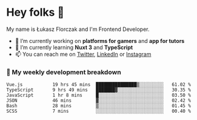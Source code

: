 # Hey folks 👋

My name is Łukasz Florczak and I'm Frontend Developer. 

- 🔭 I’m currently working on **platforms for gamers** and **app for tutors**
- 🌱 I’m currently learning **Nuxt 3** and **TypeScript**
- 📫 You can reach me on [Twitter](https://twitter.com/lukaszflorczak), [LinkedIn](https://pl.linkedin.com/in/lukasz-florczak) or [Instagram](https://instagram.com/lukaszflorczak)


### 🧮 My weekly development breakdown

<!--START_SECTION:waka-->

```text
Vue.js           19 hrs 45 mins  ███████████████▒░░░░░░░░░   61.02 %
TypeScript       9 hrs 49 mins   ███████▓░░░░░░░░░░░░░░░░░   30.35 %
JavaScript       1 hr 8 mins     █░░░░░░░░░░░░░░░░░░░░░░░░   03.50 %
JSON             46 mins         ▓░░░░░░░░░░░░░░░░░░░░░░░░   02.42 %
Bash             28 mins         ▒░░░░░░░░░░░░░░░░░░░░░░░░   01.45 %
SCSS             7 mins          ░░░░░░░░░░░░░░░░░░░░░░░░░   00.40 %
```

<!--END_SECTION:waka-->

<!--
**lukaszflorczak/lukaszflorczak** is a ✨ _special_ ✨ repository because its `README.md` (this file) appears on your GitHub profile.

Here are some ideas to get you started:

- 🔭 I’m currently working on ...
- 🌱 I’m currently learning ...
- 👯 I’m looking to collaborate on ...
- 🤔 I’m looking for help with ...
- 💬 Ask me about ...
- 📫 How to reach me: ...
- 😄 Pronouns: ...
- ⚡ Fun fact: ...
-->
